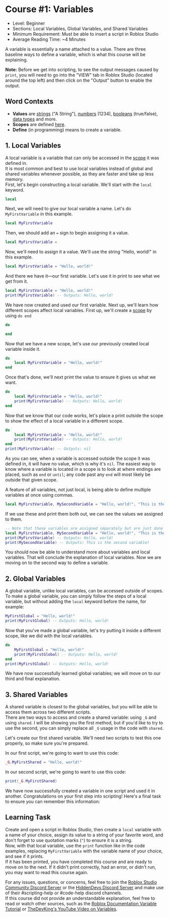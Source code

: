 # Course #1: Variables
- Level: Beginner
- Sections: Local Variables, Global Variables, and Shared Variables
- Minimum Requirement: Must be able to insert a script in Roblox Studio
- Average Reading Time: ~4 Minutes

A variable is essentially a name attached to a value. There are three baseline ways to define a variable, which is what this course will be explaining.

**Note:** Before we get into scripting, to see the output messages caused by `print`, you will need to go into the "VIEW" tab in Roblox Studio (located around the top left) and then click on the "Output" button to enable the output.

## Word Contexts
- **Values** are [strings](https://create.roblox.com/docs/luau/strings) ("A String"), [numbers](https://create.roblox.com/docs/luau/numbers) (1234), [booleans](https://create.roblox.com/docs/luau/booleans) (true/false), [data types](https://create.roblox.com/docs/reference/engine/datatypes) and more.
- **Scopes** are defined [here](https://create.roblox.com/docs/luau/scope).
- **Define** (in programming) means to create a variable.

## 1. Local Variables
A local variable is a variable that can only be accessed in the [scope](https://create.roblox.com/docs/luau/scope) it was defined in.
<br>It is most common and best to use local variables instead of global and shared variables whenever possible, as they are faster and take up less memory.
<br>First, let's begin constructing a local variable. We'll start with the `local` keyword.
```lua
local
```
Next, we will need to give our local variable a name. Let's do `MyFirstVariable` in this example.
```lua
local MyFirstVariable
```
Then, we should add an `=` sign to begin assigning it a value.
```lua
local MyFirstVariable =
```
Now, we'll need to assign it a value. We'll use the string "Hello, world!" in this example.
```lua
local MyFirstVariable = "Hello, world!"
```
And there we have it—our first variable. Let's use it in print to see what we get from it.
```lua
local MyFirstVariable = "Hello, world!"
print(MyFirstVariable) -- Outputs: Hello, world!
```
We have now created and used our first variable. Next up, we'll learn how different scopes affect local variables.
First up, we'll create a [scope](https://create.roblox.com/docs/luau/scope) by using `do end`
```lua
do

end
```
Now that we have a new scope, let's use our previously created local variable inside it.
```lua
do
    local MyFirstVariable = "Hello, world!"
end
```
Once that's done, we'll next print the value to ensure it gives us what we want.
```lua
do
    local MyFirstVariable = "Hello, world!"
    print(MyFirstVariable) -- Outputs: Hello, world!
end
```
Now that we know that our code works, let's place a print outside the scope to show the effect of a local variable in a different scope.
```lua
do
    local MyFirstVariable = "Hello, world!"
    print(MyFirstVariable) -- Outputs: Hello, world!
end
print(MyFirstVariable) -- Outputs: nil
```
As you can see, when a variable is accessed outside the scope it was defined in, it will have no value, which is why it's `nil`.
The easiest way to know where a variable is located in a scope is to look at where endings are placed, such as `end` or `until`; any code past any `end` will most likely be outside that given scope.

A feature of all variables, not just local, is being able to define multiple variables at once using commas.
```lua
local MyFirstVariable, MySecondVariable = "Hello, world!", "This is the second variable!"
```
If we use these and print them both out, we can see the values we assigned to them.
```lua
-- Note that these variables are assigned separately but are just done at once.
local MyFirstVariable, MySecondVariable = "Hello, world!", "This is the second variable!"
print(MyFirstVariable) -- Outputs: Hello, world!
print(MySecondVariable) -- Outputs: This is the second variable!
```
You should now be able to understand more about variables and local variables.
That will conclude the explanation of local variables. Now we are moving on to the second way to define a variable.
## 2. Global Variables
A global variable, unlike local variables, can be accessed outside of scopes.
To make a global variable, you can simply follow the steps of a local variable, but without adding the `local` keyword before the name, for example:
```lua
MyFirstGlobal = "Hello, world!"
print(MyFirstGlobal) -- Outputs: Hello, world!
```
Now that you've made a global variable, let's try putting it inside a different scope, like we did with the local variables.
```lua
do
    MyFirstGlobal = "Hello, world!"
    print(MyFirstGlobal) -- Outputs: Hello, world!
end
print(MyFirstGlobal) -- Outputs: Hello, world!
```
We have now successfully learned global variables; we will move on to our third and final explanation.
## 3. Shared Variables
A shared variable is closest to the global variables, but you will be able to access them across two different scripts.
<br>There are two ways to access and create a shared variable: using `_G` and using `shared`. I will be showing you the first method, but if you'd like to try to use the second, you can simply replace all `_G` usage in the code with `shared`.

Let's create our first shared variable. We'll need two scripts to test this one properly, so make sure you're prepared.

In our first script, we're going to want to use this code:
```lua
_G.MyFirstShared = "Hello, world!"
```
In our second script, we're going to want to use this code:
```lua
print(_G.MyFirstShared)
```
We have now successfully created a variable in one script and used it in another.
Congratulations on your first step into scripting! Here's a final task to ensure you can remember this information:
## Learning Task
Create and open a script in Roblox Studio, then create a `local` variable with a name of your choice, assign its value to a string of your favorite word, and don't forget to use quotation marks (`"`) to ensure it is a string.
<br>Now, with that local variable, use the `print` function like in the code examples, replacing `MyFirstVariable` with the variable name of your choice, and see if it prints.
<br>If it has been printed, you have completed this course and are ready to move on to the next. If it didn't print correctly, had an error, or didn't run, you may want to read this course again.

For any issues, questions, or concerns, feel free to join the [Roblox Studio Community Discord Server](https://discord.gg/robloxstudio) or the [HiddenDevs Discord Server](https://discord.gg/hd) and make use of their #scripting-help or #code-help discord channels.
<br>If this course did not provide an understandable explanation, feel free to read or watch other sources, such as the [Roblox Documentation Variable Tutorial](https://create.roblox.com/docs/luau/variables) or [TheDevKing's YouTube Video on Variables](https://www.youtube.com/watch?v=0Dc2dCYoxxs).
